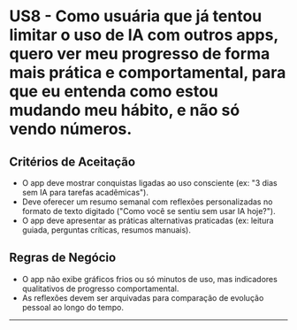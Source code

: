 # US8 - Como usuária que já tentou limitar o uso de IA com outros apps, quero ver meu progresso de forma mais prática e comportamental, para que eu entenda como estou mudando meu hábito, e não só vendo números.

## Critérios de Aceitação

- O app deve mostrar conquistas ligadas ao uso consciente (ex: "3 dias sem IA para tarefas acadêmicas").
- Deve oferecer um resumo semanal com reflexões personalizadas no formato de texto digitado ("Como você se sentiu sem usar IA hoje?").
- O app deve apresentar as práticas alternativas praticadas (ex: leitura guiada, perguntas críticas, resumos manuais).

## Regras de Negócio

- O app não exibe gráficos frios ou só minutos de uso, mas indicadores qualitativos de progresso comportamental.
- As reflexões devem ser arquivadas para comparação de evolução pessoal ao longo do tempo.

---
